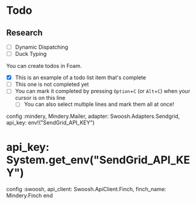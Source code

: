 # Todo

## Research
- [ ] Dynamic Dispatching
- [ ] Duck Typing

You can create todos in Foam.

- [x] This is an example of a todo list item that's complete
- [ ] This one is not completed yet
- [ ] You can mark it completed by pressing `Option`+`C` (or `Alt`+`C`) when your cursor is on this line
  - [ ] You can also select multiple lines and mark them all at once!

config :mindery, Mindery.Mailer,
    adapter: Swoosh.Adapters.Sendgrid,
    api_key: env!("SendGrid_API_KEY")
  #  api_key: System.get_env("SendGrid_API_KEY")

  config :swoosh,
    api_client: Swoosh.ApiClient.Finch,
    finch_name: Mindery.Finch
end
